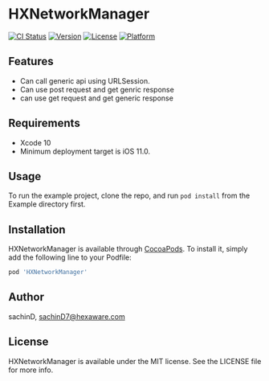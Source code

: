 # HXNetworkManager

[![CI Status](https://img.shields.io/travis/sachinD/HXNetworkManager.svg?style=flat)](https://travis-ci.org/sachinD/HXNetworkManager)
[![Version](https://img.shields.io/cocoapods/v/HXNetworkManager.svg?style=flat)](https://cocoapods.org/pods/HXNetworkManager)
[![License](https://img.shields.io/cocoapods/l/HXNetworkManager.svg?style=flat)](https://cocoapods.org/pods/HXNetworkManager)
[![Platform](https://img.shields.io/cocoapods/p/HXNetworkManager.svg?style=flat)](https://cocoapods.org/pods/HXNetworkManager)


## Features

+ Can call generic api using URLSession.
+ Can use post request and get genric response
+ can use get request and get generic response

## Requirements

+ Xcode 10
+ Minimum deployment target is iOS 11.0.

## Usage

To run the example project, clone the repo, and run `pod install` from the Example directory first.

## Installation

HXNetworkManager is available through [CocoaPods](https://cocoapods.org). To install
it, simply add the following line to your Podfile:

```ruby
pod 'HXNetworkManager'
```

## Author

sachinD, sachinD7@hexaware.com

## License

HXNetworkManager is available under the MIT license. See the LICENSE file for more info.
